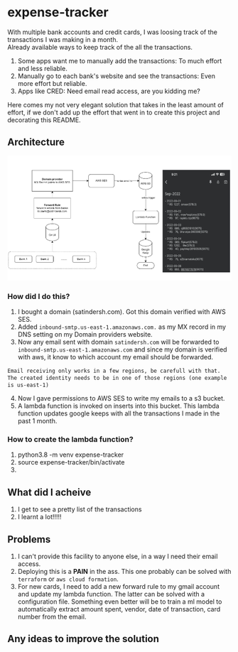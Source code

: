 # expense-tracker
With multiple bank accounts and credit cards, I was loosing track of the transactions I was making in a month.  
Already available ways to keep track of the all the transactions.  
1. Some apps want me to manually add the transactions: To much effort and less reliable.
2. Manually go to each bank's website and see the transactions: Even more effort but reliable. 
3. Apps like CRED: Need email read access, are you kidding me?

Here comes my not very elegant solution that takes in the least amount of effort, if we don't add up the effort that went in to create this project and decorating this README.

## Architecture
![Alt text](expense-tracker.png?raw=true "Architecture")

### How did I do this?
1. I bought a domain (satindersh.com). Got this domain verified with AWS SES. 
2. Added `inbound-smtp.us-east-1.amazonaws.com.` as my MX record in my DNS setting on my Domain providers website. 
3. Now any email sent with domain `satindersh.com` will be forwarded to `inbound-smtp.us-east-1.amazonaws.com` and since my domain is verified with aws, it know to which account my email should be forwarded. 
```
Email receiving only works in a few regions, be carefull with that. The created identity needs to be in one of those regions (one example is us-east-1)
```
4. Now I gave permissions to AWS SES to write my emails to a s3 bucket. 
5. A lambda function is invoked on inserts into this bucket. This lambda function updates google keeps with all the transactions I made in the past 1 month. 


### How to create the lambda function?
1. python3.8 -m venv expense-tracker
2. source expense-tracker/bin/activate
3. 

## What did I acheive
1. I get to see a pretty list of the transactions
2. I learnt a lot!!!!!

## Problems
1. I can't provide this facility to anyone else, in a way I need their email access. 
2. Deploying this is a **PAIN** in the ass. This one probably can be solved with `terraform` or `aws cloud formation`. 
3. For new cards, I need to add a new forward rule to my gmail account and update my lambda function. The latter can be solved with a configuration file. Something even better will be to train a ml model to automatically extract amount spent, vendor, date of transaction, card number from the email. 

## Any ideas to improve the solution 